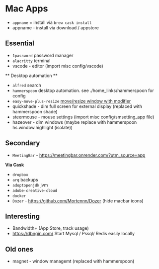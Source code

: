 # Mac Apps

- `appname` = install via `brew cask install`
- appname - install via download / appstore

## Essential

- `1password` password manager
- `alacritty` terminal
- vscode - editor (import misc config/vscode)

** Desktop automation **

- `alfred` search
- `hammerspoon` desktop automation. see ./home_links/hammerspoon for config
- `easy-move-plus-resize` [move/resize window with modifier](https://github.com/dmarcotte/easy-move-resize)
- quickshade - dim full screen for external display (replaced with hammerspoon shade)
- steermouse - mouse settings (import misc config/smsetting_app file)
- hazeover - dim windows (maybe replace with hammerspoon hs.window.highlight (isolate))

## Secondary

- `MeetingBar` - https://meetingbar.onrender.com/?utm_source=app
 
**Via Cask**

- `dropbox`
- `arq` backups
- `adoptopenjdk` jvm
- `adobe-creative-cloud`
- `docker`
- `Dozer` - https://github.com/Mortennn/Dozer (hide macbar icons)

## Interesting

- Bandwidth+ (App Store, track usage)
- https://dbngin.com/ Start Mysql / Pssql/ Redis easily locally

## Old ones

- magnet - window managemt (replaced with hammerspoon)